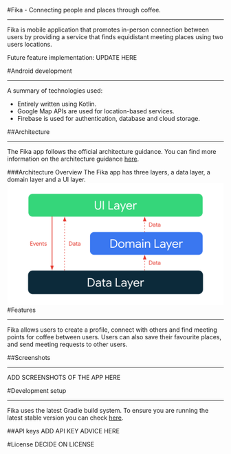 #Fika - Connecting people and places through coffee.
***
Fika is mobile application that promotes in-person connection between users by providing a service that finds equidistant meeting places using two users locations.

Future feature implementation: UPDATE HERE

#Android development
***
A summary of technologies used:
* Entirely written using Kotlin.
* Google Map APIs are used for location-based services.
* Firebase is used for authentication, database and cloud storage.

##Architecture
***
The Fika app follows the official architecture guidance.  You can find more information on the architecture guidance [here](https://developer.android.com/topic/architecture).

###Architecture Overview
The Fika app has three layers, a data layer, a domain layer and a UI layer. 
![App architecture](https://github.com/android/nowinandroid/blob/main/docs/images/architecture-1-overall.png)
#Features 
***
Fika allows users to create a profile, connect with others and find meeting points for coffee between users.  Users can also save their favourite places, and send meeting requests 
to other users. 

##Screenshots 
***
ADD SCREENSHOTS OF THE APP HERE

#Development setup
***
Fika uses the latest Gradle build system.  To ensure you are running the latest stable version you can check [here](https://developer.android.com/studio).

##API keys
ADD API KEY ADVICE HERE

#License
DECIDE ON LICENSE 
